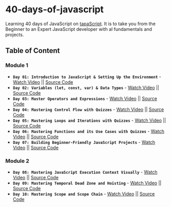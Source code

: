 # 40-days-of-javascript
Learning 40 days of JavaScript on [tapaScript](https://youtube.com/tapasadhikary). It is to take you from the Beginner to an Expert JavaScript developer with al fundamentals and projects.

## Table of Content

### Module 1

- **`Day 01: Introduction to JavaScript & Setting Up the Environment`** - [Watch Video](https://youtu.be/t8QXF85YovE) || [Source Code](https://github.com/tapascript/40-days-of-javascript/blob/main/day-01/README.md)
- **`Day 02: Variables (let, const, var) & Data Types`** - [Watch Video](https://www.youtube.com/watch?v=tVqy4Tw0i64) || [Source Code](https://github.com/tapascript/40-days-of-javascript/blob/main/day-02/README.md)
- **`Day 03: Master Operators and Expressions`** - [Watch Video](https://youtu.be/vI95K-_JLOw) || [Source Code](https://github.com/tapascript/40-days-of-javascript/blob/main/day-03/README.md)
- **`Day 04: Mastering Control Flow with Quizzes`** - [Watch Video](https://youtu.be/Fn_DhBu3VyU) || [Source Code](https://github.com/tapascript/40-days-of-javascript/blob/main/day-04/README.md)
- **`Day 05: Mastering Loops and Iterations with Quizzes`** - [Watch Video](https://youtu.be/MDR43-2GvtA) || [Source Code](https://github.com/tapascript/40-days-of-javascript/blob/main/day-05/README.md)
- **`Day 06: Mastering Functions and its Use Cases with Quizzes`** - [Watch Video](https://youtu.be/6UJ9SyHvkJY) || [Source Code](https://github.com/tapascript/40-days-of-javascript/blob/main/day-06/README.md)
- **`Day 07: Building Beginner-Friendly JavaScript Projects`** - [Watch Video](https://youtu.be/fydbEttef04) || [Source Code](https://github.com/tapascript/40-days-of-javascript/blob/main/day-07/README.md)

### Module 2
- **`Day 08: Mastering JavaScript Execution Context Visually`** - [Watch Video](https://youtu.be/ylx5F7hbzVQ) || [Source Code](https://github.com/tapascript/40-days-of-javascript/blob/main/day-08/README.md)
- **`Day 09: Mastering Temporal Dead Zone and Hoisting`** - [Watch Video](https://youtu.be/OqMxh1QdYEg) || [Source Code](https://github.com/tapascript/40-days-of-javascript/blob/main/day-09/README.md)
- **`Day 10: Mastering Scope and Scope Chain`** - [Watch Video](https://youtu.be/14H2TsrjcLo) || [Source Code](https://github.com/tapascript/40-days-of-javascript/blob/main/day-10/README.md)
